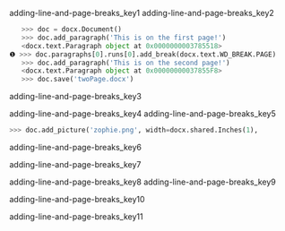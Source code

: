 adding-line-and-page-breaks_key1
adding-line-and-page-breaks_key2


```python
   >>> doc = docx.Document()
   >>> doc.add_paragraph('This is on the first page!')
   <docx.text.Paragraph object at 0x0000000003785518>
❶ >>> doc.paragraphs[0].runs[0].add_break(docx.text.WD_BREAK.PAGE)
   >>> doc.add_paragraph('This is on the second page!')
   <docx.text.Paragraph object at 0x00000000037855F8>
   >>> doc.save('twoPage.docx')
```
adding-line-and-page-breaks_key3


adding-line-and-page-breaks_key4
adding-line-and-page-breaks_key5


```python
>>> doc.add_picture('zophie.png', width=docx.shared.Inches(1),
```
adding-line-and-page-breaks_key6


adding-line-and-page-breaks_key7


adding-line-and-page-breaks_key8
adding-line-and-page-breaks_key9


adding-line-and-page-breaks_key10


adding-line-and-page-breaks_key11
